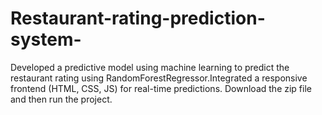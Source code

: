 # Restaurant-rating-prediction-system-
Developed a predictive  model using machine learning to predict the restaurant  rating using RandomForestRegressor.Integrated a responsive frontend (HTML, CSS, JS) for real-time predictions.
Download the zip file and then run the project.
